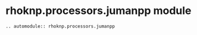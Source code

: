 # rhoknp.processors.jumanpp module

```{eval-rst}
.. automodule:: rhoknp.processors.jumanpp
```

```{toctree}

```
